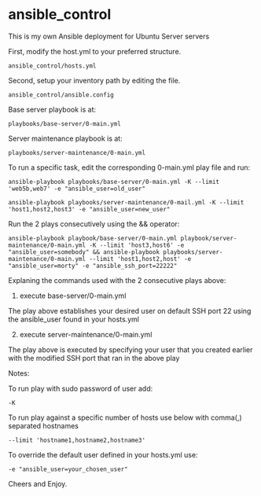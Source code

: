 # ansible_control
This is my own Ansible deployment for Ubuntu Server servers

First, modify the host.yml to your preferred structure.

    ansible_control/hosts.yml

Second, setup your inventory path by editing the file.

    ansible_control/ansible.config

Base server playbook is at:

    playbooks/base-server/0-main.yml

Server maintenance playbook is at:

    playbooks/server-maintenance/0-main.yml

To run a specific task, edit the corresponding 0-main.yml play file and run:

    ansible-playbook playbooks/base-server/0-main.yml -K --limit 'web5b,web7' -e "ansible_user=old_user"

    ansible-playbook playbooks/server-maintenance/0-mail.yml -K --limit 'host1,host2,host3' -e "ansible_user=new_user"

Run the 2 plays consecutively using the && operator:

    ansible-playbook playbook/base-server/0-main.yml playbook/server-maintenance/0-main.yml -K --limit 'host3,host6' -e "ansible_user=somebody" && ansible-playbook playbooks/server-maintenance/0-main.yml --limit 'host1,host2,host' -e "ansible_user=morty" -e "ansible_ssh_port=22222"

Explaning the commands used with the 2 consecutive plays above:

  1. execute base-server/0-main.yml

The play above establishes your desired user on default SSH port 22 using the ansible_user found in your hosts.yml

  2. execute server-maintenance/0-main.yml

The play above is executed by specifying your user that you created earlier with the modified SSH port that ran in the above play

Notes: 

To run play with sudo password of user add:

    -K

To run play against a specific number of hosts use below  with comma(,) separated  hostnames

    --limit 'hostname1,hostname2,hostname3'

To override the default user defined in your hosts.yml use:
  
    -e "ansible_user=your_chosen_user"

Cheers and Enjoy.
